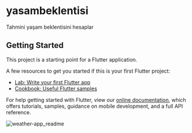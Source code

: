 # yasambeklentisi
Tahmini yaşam beklentisini hesaplar

## Getting Started

This project is a starting point for a Flutter application.

A few resources to get you started if this is your first Flutter project:

- [Lab: Write your first Flutter app](https://flutter.dev/docs/get-started/codelab)
- [Cookbook: Useful Flutter samples](https://flutter.dev/docs/cookbook)

For help getting started with Flutter, view our
[online documentation](https://flutter.dev/docs), which offers tutorials,
samples, guidance on mobile development, and a full API reference.


![weather-app_readme](https://user-images.githubusercontent.com/15340571/221375497-a9de2d31-7f67-41f4-8293-7ceb0042c2cd.png)
